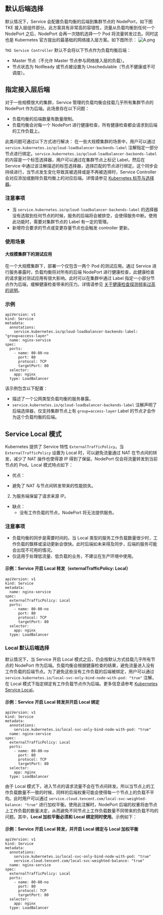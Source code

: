 
## 默认后端选择

默认情况下，Service 会配置负载均衡的后端到集群节点的 NodePort，如下图 TKE 接入层组件部分。此方案具有非常高的容错性，流量从负载均衡到任何一个 NodePort 之后，NodePort 会再一次随机选择一个 Pod 将流量转发过去。同时这也是 Kubernetes 官方提出的最基础的网络接入层方案。如下图所示：
![A.png](https://main.qcloudimg.com/raw/958fdb435750a042ac745ad4871e0a55.png)

`TKE Service Controller` 默认不会将以下节点作为负载均衡后端：
- Master 节点（不允许 Master 节点参与网络接入层的负载）。
- 节点状态为 NotReady 或节点被设置为 Unschedulable（节点不健康或不可调度）。



## 指定接入层后端
对于一些规模很大的集群，Service 管理的负载均衡会挂载几乎所有集群节点的 NodePort 作为后端。此场景存在以下问题：
- 负载均衡的后端数量有数量限制。
- 负载均衡会对每一个 NodePort 进行健康检查，所有健康检查都会请求到后端的工作负载上。

此类问题可通过以下方式进行解决：
在一些大规模集群的场景中，用户可以通过 `service.kubernetes.io/qcloud-loadbalancer-backends-label` 注解指定一部分节点进行绑定。`service.kubernetes.io/qcloud-loadbalancer-backends-label` 的内容是一个标签选择器，用户可以通过在集群节点上标记 Label，然后在 Service 中通过该注解描述的标签选择器，选择匹配的节点进行绑定。这个同步会持续进行，当节点发生变化导致其被选择或是不再被选择时，Service Controller 会对应添加或删除负载均衡上的对应后端。详情请参见 [Kubernetes 标签与选择器](https://kubernetes.io/zh/docs/concepts/overview/working-with-objects/labels/)。

### 注意事项
- 当 `service.kubernetes.io/qcloud-loadbalancer-backends-label` 的选择器没有选取到任何节点的时候，服务的后端将会被排空，会使得服务中断。使用此功能时，需要对集群节点的 Label 有一定的管理。
- 新增符合要求的节点或变更存量节点也会触发 controller 更新。


### 使用场景
#### 大规模集群下的测试应用
在一个大规模集群下，部署一个仅包含一两个 Pod 的测试应用。通过 Service 进行服务暴露时，负载均衡将对所有的后端 NodePort 进行健康检查，此健康检查的请求量对测试应用有很大影响。此时可以在集群中通过 Label 指定一小部分节点作为后端，缓解健康检查带来的压力。详情请参见 [关于健康检查探测频率过高的说明](https://cloud.tencent.com/document/product/214/3394#.E5.81.A5.E5.BA.B7.E6.A3.80.E6.9F.A5.E6.8E.A2.E6.B5.8B.E9.A2.91.E7.8E.87.E8.BF.87.E9.AB.98)。

### 示例
```
apiVersion: v1
kind: Service
metadata:
  annotations:
    service.kubernetes.io/qcloud-loadbalancer-backends-label: "group=access-layer"
  name: nginx-service
spec:
  ports:
    - name: 80-80-no
      port: 80
      protocol: TCP
      targetPort: 80
  selector:
    app: nginx
  type: LoadBalancer
```
该示例包含以下配置：
- 描述了一个公网类型负载均衡的服务暴露。
- `service.kubernetes.io/qcloud-loadbalancer-backends-label` 注解声明了后端选择器，仅支持集群节点上有 `group=access-layer` Label 的节点才会作为这个负载均衡的后端。




## Service Local 模式
Kubernetes 提供了 Service 特性 `ExternalTrafficPolicy`。当 `ExternalTrafficPolicy` 设置为 Local 时，可以避免流量通过 NAT 在节点间的转发，减少了 NAT 操作也使得源 IP 得到了保留。NodePort 仅会将流量转发到当前节点的 Pod。Local 模式特点如下：
* 优点：
 - 避免了 NAT 与节点间转发带来的性能损失。
  2. 为服务端保留了请求来源 IP。
* 缺点：
  - 没有工作负载的节点，NodePort 将无法提供服务。

### 注意事项
- 负载均衡的同步是需要时间的。当 Local 类型的服务工作负载数量很少时，工作负载的飘移或滚动更新会很快。此时后端如未来得及同步，后端的服务可能会出现不可用的情况。
- 仅适用于处理低流量、低负载的业务，不建议在生产环境中使用。


#### 示例：Service 开启 Local 转发（externalTrafficPolicy: Local）
```
apiVersion: v1
kind: Service
metadata:
  name: nginx-service
spec:
  externalTrafficPolicy: Local
  ports:
    - name: 80-80-no
      port: 80
      protocol: TCP
      targetPort: 80
  selector:
    app: nginx
  type: LoadBalancer
```


### Local 默认后端选择
默认情况下，当 Service 开启 Local 模式之后，仍会按默认方式挂载几乎所有节点的 NodePort 作为后端。负载均衡会根据健康检查的结果，避免流量进入没有工作负载的后端节点。为了避免这些没有工作负载的后端被绑定，用户可以通过 `service.kubernetes.io/local-svc-only-bind-node-with-pod: "true"` 注解，在 Local 模式下指定绑定有工作负载节点作为后端。更多信息请参考 [Kubernetes Service Local](https://kubernetes.io/zh/docs/tutorials/services/source-ip/)。

#### 示例：Service 开启 Local 转发并开启 Local 绑定
```
apiVersion: v1
kind: Service
metadata:
  annotations:
    service.kubernetes.io/local-svc-only-bind-node-with-pod: "true"
  name: nginx-service
spec:
  externalTrafficPolicy: Local
  ports:
    - name: 80-80-no
      port: 80
      protocol: TCP
      targetPort: 80
  selector:
    app: nginx
  type: LoadBalancer
```

由于 Local 模式下，进入节点的请求流量不会在节点间转发。所以当节点上的工作负载数量不一致的时候，同样的后端权重可能会使得每一个节点上的负载不平均。此时用户可以通过 `service.cloud.tencent.com/local-svc-weighted-balance: "true"` 进行加权平衡。使用此注解时，NodePort 后端的权重将由节点上工作负载的数量决定，从而避免不同节点上工作负载数量不同带来的负载不均的问题。其中，**Local 加权平衡必须和 Local 绑定同时使用**。示例如下：

#### 示例：Service 开启 Local 转发，并开启 Local 绑定与 Local 加权平衡
```
apiVersion: v1
kind: Service
metadata:
  annotations:
    service.kubernetes.io/local-svc-only-bind-node-with-pod: "true"
    service.cloud.tencent.com/local-svc-weighted-balance: "true"
  name: nginx-service
spec:
  externalTrafficPolicy: Local
  ports:
    - name: 80-80-no
      port: 80
      protocol: TCP
      targetPort: 80
  selector:
    app: nginx
  type: LoadBalancer
```



